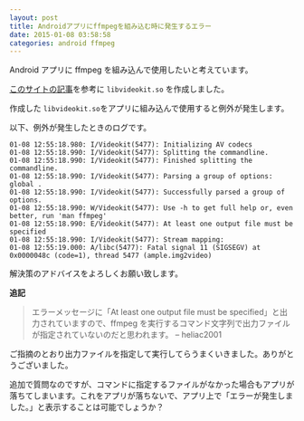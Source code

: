 ```yaml
---
layout: post
title: Androidアプリにffmpegを組み込む時に発生するエラー
date: 2015-01-08 03:58:58
categories: android ffmpeg
---
```

<!-- {% raw %} -->
<p>Android アプリに ffmpeg を組み込んで使用したいと考えています。</p>

<p><a href="http://qiita.com/hayabon/items/3a0817b4443bd0e4c5af" rel="nofollow">このサイトの記事</a>を参考に <code>libvideokit.so</code> を作成しました。</p>

<p>作成した <code>libvideokit.so</code>をアプリに組み込んで使用すると例外が発生します。</p>

<p>以下、例外が発生したときのログです。</p>

<pre class="lang-none prettyprint-override"><code>01-08 12:55:18.980: I/Videokit(5477): Initializing AV codecs
01-08 12:55:18.990: I/Videokit(5477): Splitting the commandline.
01-08 12:55:18.990: I/Videokit(5477): Finished splitting the commandline.
01-08 12:55:18.990: I/Videokit(5477): Parsing a group of options: global .
01-08 12:55:18.990: I/Videokit(5477): Successfully parsed a group of options.
01-08 12:55:18.990: W/Videokit(5477): Use -h to get full help or, even better, run 'man ffmpeg'
01-08 12:55:18.990: E/Videokit(5477): At least one output file must be specified
01-08 12:55:18.990: I/Videokit(5477): Stream mapping:
01-08 12:55:19.000: A/libc(5477): Fatal signal 11 (SIGSEGV) at 0x0000048c (code=1), thread 5477 (ample.img2video)
</code></pre>

<p>解決策のアドバイスをよろしくお願い致します。</p>

<p><strong>追記</strong></p>

<blockquote>
  <p>エラーメッセージに「At least one output file must be specified」と出力されていますので、ffmpeg を実行するコマンド文字列で出力ファイルが指定されていないのだと思われます。 –  heliac2001</p>
</blockquote>

<p>ご指摘のとおり出力ファイルを指定して実行してらうまくいきました。ありがとうございました。 </p>

<p>追加で質問なのですが、コマンドに指定するファイルがなかった場合もアプリが落ちてしまいます。これをアプリが落ちないで、アプリ上で「エラーが発生しました。」と表示す‌​ることは可能でしょうか？</p>
<!-- {% endraw %} -->
